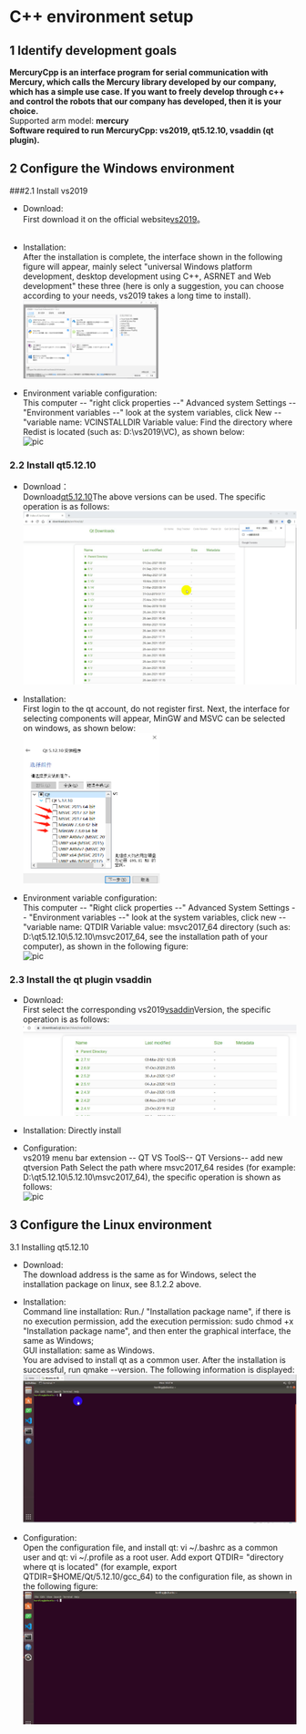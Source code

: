 # C++ environment setup

## 1 Identify development goals

**MercuryCpp is an interface program for serial communication with Mercury, which calls the Mercury library developed by our company, which has a simple use case. If you want to freely develop through **c++** and control the robots that our company has developed, then it is your choice.**<br>
Supported arm model: **mercury**<br>
**Software required to run MercuryCpp: vs2019, qt5.12.10, vsaddin (qt plugin).**<br>

## 2 Configure the Windows environment

###2.1 Install vs2019

- Download: <br>
First download it on the official website[vs2019](https://visualstudio.microsoft.com/zh-hans/vs/)。<br><br>

- Installation: <br>
After the installation is complete, the interface shown in the following figure will appear, mainly select "universal Windows platform development, desktop development using C++, ASRNET and Web development" these three (here is only a suggestion, you can choose according to your needs, vs2019 takes a long time to install). <br>
<img src="../resources/12-ApplicationBaseCPlus/12.1/12-1-2.1-001.png" alt="12-1-2.1-001" width="50%"><br>

- Environment variable configuration: <br>
This computer -- "right click properties --" Advanced system Settings -- "Environment variables --" look at the system variables, click New -- "variable name: VCINSTALLDIR Variable value: Find the directory where Redist is located (such as: D:\vs2019\VC), as shown below: <br>
![pic](../resources/12-ApplicationBaseCPlus/12.1/12-1-2.1-002.gif)

### 2.2 Install qt5.12.10

- Download：<br>
Download[qt5.12.10](https://download.qt.io/archive/qt/)The above versions can be used. The specific operation is as follows: <br>
![pic](../resources/12-ApplicationBaseCPlus/12.1/12-1-2.2-001.gif)<br>

- Installation: <br>
First login to the qt account, do not register first. Next, the interface for selecting components will appear, MinGW and MSVC can be selected on windows, as shown below: <br>
<img src="../resources/12-ApplicationBaseCPlus/12.1/12-1-2.2-002.jpg" alt="12-1-2.2-002" width="50%"><br>

- Environment variable configuration: <br>
This computer -- "Right click properties --" Advanced System Settings -- "Environment variables --" look at the system variables, click new -- "variable name: QTDIR Variable value: msvc2017_64 directory (such as: D:\qt5.12.10\5.12.10\msvc2017_64, see the installation path of your computer), as shown in the following figure: <br>
	![pic](../resources/12-ApplicationBaseCPlus/12.1/12-1-2.2-003.gif)<br>
	
### 2.3 Install the qt plugin vsaddin

- Download: <br>
First select the corresponding vs2019[vsaddin](https://download.qt.io/archive/vsaddin/)Version, the specific operation is as follows: <br>
![pic](../resources/12-ApplicationBaseCPlus/12.1/12-1-2.3-001.gif)<br>

- Installation: Directly install <br>
- Configuration: <br>
vs2019 menu bar extension -- QT VS ToolS-- QT Versions-- add new qtversion Path Select the path where msvc2017_64 resides (for example: D:\qt5.12.10\5.12.10\msvc2017_64), the specific operation is shown as follows: <br>
	![pic](../resources/12-ApplicationBaseCPlus/12.1/12-1-2.3-002.gif)<br>
	
	
## 3 Configure the Linux environment

3.1 Installing qt5.12.10

- Download: <br>
The download address is the same as for Windows, select the installation package on linux, see 8.1.2.2 above. <br>

- Installation: <br>
Command line installation: Run./ "Installation package name", if there is no execution permission, add the execution permission: sudo chmod +x "Installation package name", and then enter the graphical interface, the same as Windows; <br>
GUI installation: same as Windows. <br>
You are advised to install qt as a common user. After the installation is successful, run qmake --version. The following information is displayed: <br>
![pic](../resources/12-ApplicationBaseCPlus/12.1/12-1-3.1-001.gif)<br>

- Configuration: <br>
Open the configuration file, and install qt: vi ~/.bashrc as a common user and qt: vi ~/.profile as a root user. Add export QTDIR= "directory where qt is located" (for example, export QTDIR=$HOME/Qt/5.12.10/gcc_64) to the configuration file, as shown in the following figure: <br>
![pic](../resources/12-ApplicationBaseCPlus/12.1/12-1-3.1-002.gif)<br>